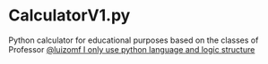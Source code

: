 # CalculatorV1.py
Python calculator for educational purposes based on the classes of Professor <a href='https://github.com/luizomf'>@luizomf
I only use python language and logic structure 
